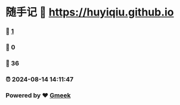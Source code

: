 # 随手记 :link: https://huyiqiu.github.io 
### :page_facing_up: [1](https://huyiqiu.github.io/tag.html) 
### :speech_balloon: 0 
### :hibiscus: 36 
### :alarm_clock: 2024-08-14 14:11:47 
### Powered by :heart: [Gmeek](https://github.com/Meekdai/Gmeek)
